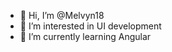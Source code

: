 - 👋 Hi, I’m @Melvyn18
- 👀 I’m interested in UI development
- 🌱 I’m currently learning Angular


<!---
Melvyn18/Melvyn18 is a ✨ special ✨ repository because its `README.md` (this file) appears on your GitHub profile.
You can click the Preview link to take a look at your changes.
--->
